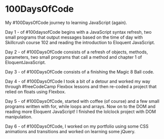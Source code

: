 # 100DaysOfCode
My #100DaysOfCode journey to learning JavaScript (again).

Day 1 - of #100daysofCode begins with a JavaScript syntax refresh, two small programs that output messages based on the time of day with Skillcrush course 102 and reading the introduction to Eloquent JavaScript.

Day 2 -  of #100DaysOfCode consists of a refresh of objects, methods, parameters, two small programs that call a method and chapter 1 of EloquentJavaScript.

Day 3 - of #100DaysOfCode consists of a finishing the Magic 8 Ball code.

Day 4 - of #100DaysOfCode I took a bit of a detour and worked my way through #freeCodeCamp Flexbox lessons and then re-coded a project that relied on floats using Flexbox. 

Day 5 - of #100DaysOfCode, started with coffee (of course) and a few small programs written with for, while loops and arrays. Now on to the DOM and reading more Eloquent JavaScript! I finished the lolclock project with DOM manipulation. 

Day 6 - of #100DaysOfCode, I worked on my portfolio using some CSS animations and transitions and worked on learning some jQuery. 
